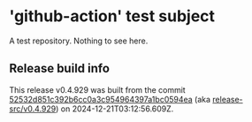 # 'github-action' test subject

A test repository. Nothing to see here.


## Release build info

This release v0.4.929 was built from the commit [52532d851c392b6cc0a3c954964397a1bc0594ea](https://github.com/kattecon/gh-release-test-ga/tree/52532d851c392b6cc0a3c954964397a1bc0594ea) (aka [release-src/v0.4.929](https://github.com/kattecon/gh-release-test-ga/tree/release-src/v0.4.929)) on 2024-12-21T03:12:56.609Z.
        